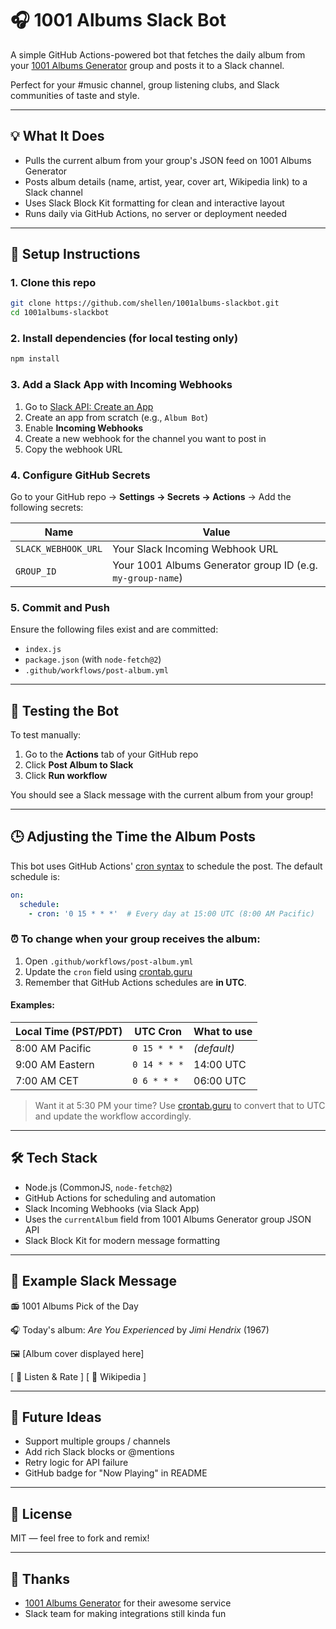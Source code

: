 # 🎧 1001 Albums Slack Bot

A simple GitHub Actions-powered bot that fetches the daily album from your [1001 Albums Generator](https://1001albumsgenerator.com) group and posts it to a Slack channel.

Perfect for your #music channel, group listening clubs, and Slack communities of taste and style.

---

## 💡 What It Does

- Pulls the current album from your group's JSON feed on 1001 Albums Generator
- Posts album details (name, artist, year, cover art, Wikipedia link) to a Slack channel
- Uses Slack Block Kit formatting for clean and interactive layout
- Runs daily via GitHub Actions, no server or deployment needed

---

## 🚀 Setup Instructions

### 1. Clone this repo

```bash
git clone https://github.com/shellen/1001albums-slackbot.git
cd 1001albums-slackbot
````

### 2. Install dependencies (for local testing only)

```bash
npm install
```

### 3. Add a Slack App with Incoming Webhooks

1. Go to [Slack API: Create an App](https://api.slack.com/apps)
2. Create an app from scratch (e.g., `Album Bot`)
3. Enable **Incoming Webhooks**
4. Create a new webhook for the channel you want to post in
5. Copy the webhook URL

### 4. Configure GitHub Secrets

Go to your GitHub repo → **Settings → Secrets → Actions** → Add the following secrets:

| Name                | Value                                                      |
| ------------------- | ---------------------------------------------------------- |
| `SLACK_WEBHOOK_URL` | Your Slack Incoming Webhook URL                            |
| `GROUP_ID`          | Your 1001 Albums Generator group ID (e.g. `my-group-name`) |

### 5. Commit and Push

Ensure the following files exist and are committed:

* `index.js`
* `package.json` (with `node-fetch@2`)
* `.github/workflows/post-album.yml`

---

## 🧪 Testing the Bot

To test manually:

1. Go to the **Actions** tab of your GitHub repo
2. Click **Post Album to Slack**
3. Click **Run workflow**

You should see a Slack message with the current album from your group!

---

## 🕒 Adjusting the Time the Album Posts

This bot uses GitHub Actions' [cron syntax](https://crontab.guru/) to schedule the post. The default schedule is:

```yaml
on:
  schedule:
    - cron: '0 15 * * *'  # Every day at 15:00 UTC (8:00 AM Pacific)
```

### ⏰ To change when your group receives the album:

1. Open `.github/workflows/post-album.yml`
2. Update the `cron` field using [crontab.guru](https://crontab.guru/)
3. Remember that GitHub Actions schedules are **in UTC**.

#### Examples:

| Local Time (PST/PDT) | UTC Cron     | What to use |
| -------------------- | ------------ | ----------- |
| 8:00 AM Pacific      | `0 15 * * *` | *(default)* |
| 9:00 AM Eastern      | `0 14 * * *` | 14:00 UTC   |
| 7:00 AM CET          | `0 6 * * *`  | 06:00 UTC   |

> Want it at 5:30 PM your time? Use [crontab.guru](https://crontab.guru/) to convert that to UTC and update the workflow accordingly.

---

## 🛠 Tech Stack

* Node.js (CommonJS, `node-fetch@2`)
* GitHub Actions for scheduling and automation
* Slack Incoming Webhooks (via Slack App)
* Uses the `currentAlbum` field from 1001 Albums Generator group JSON API
* Slack Block Kit for modern message formatting

---

## 💬 Example Slack Message

📻 1001 Albums Pick of the Day

🎧 Today's album:
*Are You Experienced* by *Jimi Hendrix* (1967)

🖼️ \[Album cover displayed here]

\[ 🎵 Listen & Rate ]   \[ 📖 Wikipedia ]

---

## 🧼 Future Ideas

* Support multiple groups / channels
* Add rich Slack blocks or @mentions
* Retry logic for API failure
* GitHub badge for "Now Playing" in README

---

## 📄 License

MIT — feel free to fork and remix!

---

## 🙌 Thanks

* [1001 Albums Generator](https://1001albumsgenerator.com) for their awesome service
* Slack team for making integrations still kinda fun
